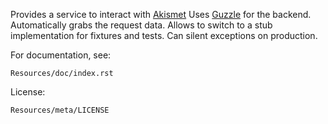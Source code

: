 Provides a service to interact with [Akismet](http://akismet.com)
Uses [Guzzle](https://github.com/guzzle/guzzle) for the backend.
Automatically grabs the request data.
Allows to switch to a stub implementation for fixtures and tests.
Can silent exceptions on production.

For documentation, see:

    Resources/doc/index.rst

License:

    Resources/meta/LICENSE
